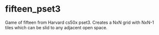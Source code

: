fifteen_pset3
=============

Game of fifteen from Harvard cs50x pset3.  Creates a NxN grid with NxN-1 tiles which can be slid to any adjacent open space.
